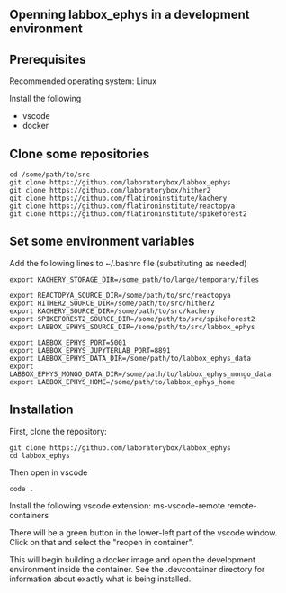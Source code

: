 ## Openning labbox_ephys in a development environment

## Prerequisites

Recommended operating system: Linux

Install the following
* vscode
* docker

## Clone some repositories

```
cd /some/path/to/src
git clone https://github.com/laboratorybox/labbox_ephys
git clone https://github.com/laboratorybox/hither2
git clone https://github.com/flatironinstitute/kachery
git clone https://github.com/flatironinstitute/reactopya
git clone https://github.com/flatironinstitute/spikeforest2
```

## Set some environment variables

Add the following lines to ~/.bashrc file (substituting as needed)

```
export KACHERY_STORAGE_DIR=/some_path/to/large/temporary/files

export REACTOPYA_SOURCE_DIR=/some/path/to/src/reactopya
export HITHER2_SOURCE_DIR=/some/path/to/src/hither2
export KACHERY_SOURCE_DIR=/some/path/to/src/kachery
export SPIKEFOREST2_SOURCE_DIR=/some/path/to/src/spikeforest2
export LABBOX_EPHYS_SOURCE_DIR=/some/path/to/src/labbox_ephys

export LABBOX_EPHYS_PORT=5001
export LABBOX_EPHYS_JUPYTERLAB_PORT=8891
export LABBOX_EPHYS_DATA_DIR=/some/path/to/labbox_ephys_data
export LABBOX_EPHYS_MONGO_DATA_DIR=/some/path/to/labbox_ephys_mongo_data
export LABBOX_EPHYS_HOME=/some/path/to/labbox_ephys_home
```

## Installation

First, clone the repository:

```
git clone https://github.com/laboratorybox/labbox_ephys
cd labbox_ephys
```

Then open in vscode

```
code .
```

Install the following vscode extension: ms-vscode-remote.remote-containers

There will be a green button in the lower-left part of the vscode window. Click on that and select the "reopen in container".

This will begin building a docker image and open the development environment inside the container. See the .devcontainer directory for information about exactly what is being installed.

